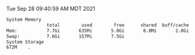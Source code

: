 Tue Sep 28 09:40:59 AM MDT 2021
```bash
System Memory
               total        used        free      shared  buff/cache   available
Mem:           7.7Gi       635Mi       5.0Gi       8.0Mi       2.0Gi       6.7Gi
Swap:          7.6Gi       157Mi       7.5Gi
System Storage
672M	.
```
```bash
